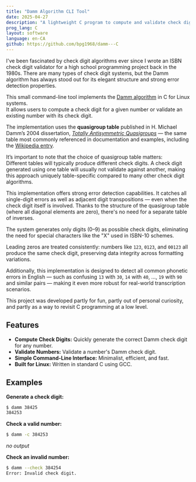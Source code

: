 ```yaml
---
title: "Damm Algorithm CLI Tool"
date: 2025-04-27
description: "A lightweight C program to compute and validate check digits using the Damm algorithm, based on H. Michael Damm's 2004 dissertation."
prog_lang: C
layout:	software
language: en-CA
github: https://github.com/bpg1968/damm---C
---
```


I've been fascinated by check digit algorithms ever since I wrote an ISBN check digit validator for a high school programming project back in the 1980s. There are many types of check digit systems, but the Damm algorithm has always stood out for its elegant structure and strong error detection properties.

This small command-line tool implements the [Damm algorithm](https://en.wikipedia.org/wiki/Damm_algorithm) in C for Linux systems.  
It allows users to compute a check digit for a given number or validate an existing number with its check digit.

The implementation uses the **quasigroup table** published in H. Michael Damm’s 2004 dissertation, [*Totally Antisymmetric Quasigroups*](http://archiv.ub.uni-marburg.de/diss/z2004/0516/pdf/dhmd.pdf) — the same table most commonly referenced in documentation and examples, including the [Wikipedia entry](https://en.wikipedia.org/wiki/Damm_algorithm#Example).

It’s important to note that the choice of quasigroup table matters:  
Different tables will typically produce different check digits. A check digit generated using one table will usually not validate against another, making this approach uniquely table-specific compared to many other check digit algorithms.

This implementation offers strong error detection capabilities. It catches all single-digit errors as well as adjacent digit transpositions — even when the check digit itself is involved. Thanks to the structure of the quasigroup table (where all diagonal elements are zero), there's no need for a separate table of inverses.

The system generates only digits (0–9) as possible check digits, eliminating the need for special characters like the "X" used in ISBN-10 schemes.

Leading zeros are treated consistently: numbers like `123`, `0123`, and `00123` all produce the same check digit, preserving data integrity across formatting variations.

Additionally, this implementation is designed to detect all common phonetic errors in English — such as confusing `13` with `30`, `14` with `40`, ..., `19` with `90` and similar pairs — making it even more robust for real-world transcription scenarios.

This project was developed partly for fun, partly out of personal curiosity, and partly as a way to revisit C programming at a low level.

## Features

- **Compute Check Digits:** Quickly generate the correct Damm check digit for any number.
- **Validate Numbers:** Validate a number's Damm check digit.
- **Simple Command-Line Interface:** Minimalist, efficient, and fast.
- **Built for Linux:** Written in standard C using GCC.

## Examples

**Generate a check digit:**
```sh
$ damm 38425
384253
```

**Check a valid number:**
```sh
$ damm -c 384253
```
*no output*

**Check an invalid number:**
```sh
$ damm --check 384254
Error: Invalid check digit.
```

